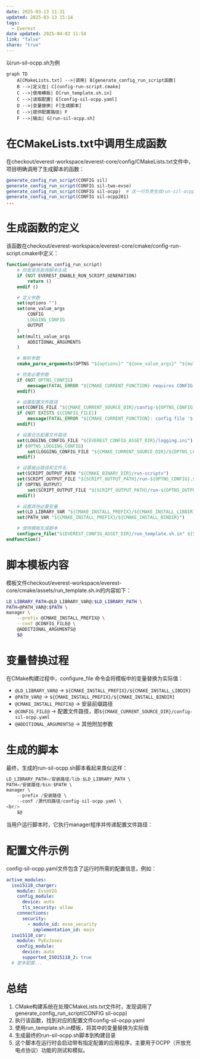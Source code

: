 ```yaml
---
date: 2025-03-13 11:31
updated: 2025-03-13 15:14
tags:
  - Everest
date updated: 2025-04-02 11:54
link: "false"
share: "true"
---
```


以run-sil-ocpp.sh为例

```mermaid
graph TD
    A[CMakeLists.txt] -->|调用| B[generate_config_run_script函数]
    B -->|定义在| C[config-run-script.cmake]
    C -->|使用模板| D[run_template.sh.in]
    C -->|读取配置| E[config-sil-ocpp.yaml]
    D -->|变量替换| F[生成脚本]
    E -->|提供配置路径| F
    F -->|输出| G[run-sil-ocpp.sh]
```

# 在CMakeLists.txt中调用生成函数

在checkout/everest-workspace/everest-core/config/CMakeLists.txt文件中，项目明确调用了生成脚本的函数：

```cmake
generate_config_run_script(CONFIG sil)
generate_config_run_script(CONFIG sil-two-evse)
generate_config_run_script(CONFIG sil-ocpp)  # 这一行负责生成run-sil-ocpp.sh
generate_config_run_script(CONFIG sil-ocpp201)
...
```

# 生成函数的定义

该函数在checkout/everest-workspace/everest-core/cmake/config-run-script.cmake中定义：

```cmake
function(generate_config_run_script)
    # 检查是否启用脚本生成
    if (NOT EVEREST_ENABLE_RUN_SCRIPT_GENERATION)
        return ()
    endif ()

    # 定义参数
    set(options "")
    set(one_value_args
        CONFIG
        LOGGING_CONFIG
        OUTPUT
    )
    set(multi_value_args
        ADDITIONAL_ARGUMENTS
    )

    # 解析参数
    cmake_parse_arguments(OPTNS "${options}" "${one_value_args}" "${multi_value_args}" ${ARGN})

    # 检查必要参数
    if (NOT OPTNS_CONFIG)
        message(FATAL_ERROR "${CMAKE_CURRENT_FUNCTION} requires CONFIG parameter for the config name")
    endif()

    # 设置配置文件路径
    set(CONFIG_FILE "${CMAKE_CURRENT_SOURCE_DIR}/config-${OPTNS_CONFIG}.yaml")
    if (NOT EXISTS ${CONFIG_FILE})
        message(FATAL_ERROR "${CMAKE_CURRENT_FUNCTION}: config file '${CONFIG_FILE}' does not exist")
    endif()

    # 设置日志配置文件路径
    set(LOGGING_CONFIG_FILE "${EVEREST_CONFIG_ASSET_DIR}/logging.ini")
    if (OPTNS_LOGGING_CONFIG)
        set(LOGGING_CONFIG_FILE "${CMAKE_CURRENT_SOURCE_DIR}/${OPTNS_LOGGING_CONFIG}.ini")
    endif()

    # 设置输出路径和文件名
    set(SCRIPT_OUTPUT_PATH "${CMAKE_BINARY_DIR}/run-scripts")
    set(SCRIPT_OUTPUT_FILE "${SCRIPT_OUTPUT_PATH}/run-${OPTNS_CONFIG}.sh")
    if (OPTNS_OUTPUT)
        set(SCRIPT_OUTPUT_FILE "${SCRIPT_OUTPUT_PATH}/run-${OPTNS_OUTPUT}.sh")
    endif()

    # 设置其他必要变量
    set(LD_LIBRARY_VAR "${CMAKE_INSTALL_PREFIX}/${CMAKE_INSTALL_LIBDIR}")
    set(PATH_VAR "${CMAKE_INSTALL_PREFIX}/${CMAKE_INSTALL_BINDIR}")

    # 使用模板生成脚本
    configure_file("${EVEREST_CONFIG_ASSET_DIR}/run_template.sh.in" ${SCRIPT_OUTPUT_FILE})
endfunction()
```

# 脚本模板内容

模板文件checkout/everest-workspace/everest-core/cmake/assets/run_template.sh.in的内容如下：

```sh
LD_LIBRARY_PATH=@LD_LIBRARY_VAR@:$LD_LIBRARY_PATH \
PATH=@PATH_VAR@:$PATH \
manager \
    --prefix @CMAKE_INSTALL_PREFIX@ \
    --conf @CONFIG_FILE@ \
    @ADDITIONAL_ARGUMENTS@
    $@
```

# 变量替换过程

在CMake构建过程中，configure_file 命令会将模板中的变量替换为实际值：

- `@LD_LIBRARY_VAR@` → `${CMAKE_INSTALL_PREFIX}/${CMAKE_INSTALL_LIBDIR}`
- `@PATH_VAR@` → `${CMAKE_INSTALL_PREFIX}/${CMAKE_INSTALL_BINDIR}`
- `@CMAKE_INSTALL_PREFIX@` → 安装前缀路径
- `@CONFIG_FILE@` → 配置文件路径，即`${CMAKE_CURRENT_SOURCE_DIR}/config-sil-ocpp.yaml`
- `@ADDITIONAL_ARGUMENTS@` → 其他附加参数

# 生成的脚本

最终，生成的run-sil-ocpp.sh脚本看起来类似这样：

```c
LD_LIBRARY_PATH=/安装路径/lib:$LD_LIBRARY_PATH \
PATH=/安装路径/bin:$PATH \
manager \
    --prefix /安装路径 \
    --conf /源代码路径/config-sil-ocpp.yaml \
<br/>
    $@
```

当用户运行脚本时，它执行manager程序并传递配置文件路径：

# 配置文件示例

config-sil-ocpp.yaml文件包含了运行时所需的配置信息，例如：

```yaml
active_modules:
  iso15118_charger:
    module: EvseV2G
    config_module:
      device: auto
      tls_security: allow
    connections:
      security:
        - module_id: evse_security
          implementation_id: main
  iso15118_car:
    module: PyEvJosev
    config_module:
      device: auto
      supported_ISO15118_2: true
  # 更多配置...
```

# 总结

1. CMake构建系统在处理CMakeLists.txt文件时，发现调用了generate_config_run_script(CONFIG sil-ocpp)
2. 执行该函数，找到对应的配置文件config-sil-ocpp.yaml
3. 使用run_template.sh.in模板，将其中的变量替换为实际值
4. 生成最终的run-sil-ocpp.sh脚本到构建目录
5. 这个脚本在运行时会启动带有指定配置的应用程序，主要用于OCPP（开放充电点协议）功能的测试和模拟。
